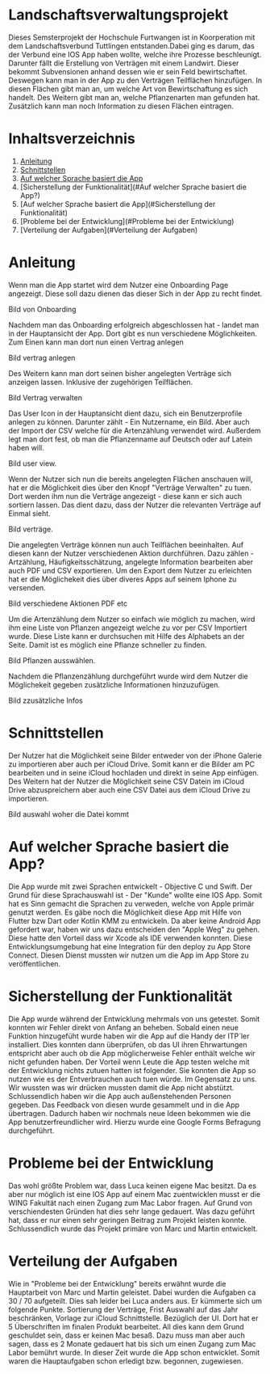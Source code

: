 
# Landschaftsverwaltungsprojekt
Dieses Semsterprojekt der Hochschule Furtwangen ist in Koorperation mit dem Landschaftsverbund Tuttlingen entstanden.Dabei ging es darum, das der Verbund eine IOS App haben wollte, welche ihre Prozesse beschleunigt. Darunter fällt die Erstellung von Verträgen mit einem Landwirt.  Dieser bekommt Subvensionen anhand dessen wie er sein Feld bewirtschaftet. Deswegen kann man in der App zu den Verträgen Teilflächen hinzufügen. In diesen Flächen gibt man an, um welche Art von Bewirtschaftung es sich handelt. Des Weitern gibt man an, welche Pflanzenarten man gefunden hat. Zusätzlich kann man noch Information zu diesen Flächen eintragen. 

# Inhaltsverzeichnis
1. [Anleitung](#Anleitung)
2. [Schnittstellen](#Schnittstellen)
3. [Auf welcher Sprache basiert die App](#Auf\wwelcher\wSprache\wbasiert\wdie\wApp?)
4. [Sicherstellung der Funktionalität](#Auf welcher Sprache basiert die App?)
5. [Auf welcher Sprache basiert die App](#Sicherstellung der Funktionalität)
6. [Probleme bei der Entwicklung](#Probleme bei der Entwicklung)
7. [Verteilung der Aufgaben](#Verteilung der Aufgaben)







# Anleitung
Wenn man die App startet wird dem Nutzer eine Onboarding Page angezeigt. Diese soll dazu dienen das dieser Sich in der App zu recht findet. 

Bild von Onboarding

Nachdem man das Onboarding erfolgreich abgeschlossen hat - landet man in der Hauptansicht der App. Dort gibt es nun verschiedene Möglichkeiten. Zum Einen kann man dort nun einen Vertrag anlegen

Bild vertrag anlegen

Des Weitern kann man dort seinen bisher angelegten Verträge sich anzeigen lassen. Inklusive der zugehörigen Teilflächen. 

Bild Vertrag verwalten

Das User Icon in der Hauptansicht dient dazu, sich ein Benutzerprofile anlegen zu können. Darunter zählt - Ein Nutzername, ein Bild. Aber auch der Import der CSV welche für die Artenzählung verwendet wird. Außerdem legt man dort fest, ob man die Pflanzenname auf Deutsch oder auf Latein haben will. 

Bild user view. 

Wenn der Nutzer sich nun die bereits angelegten Flächen anschauen will, hat er die Möglichkeit dies über den Knopf "Verträge Verwalten" zu tuen. Dort werden ihm nun die Verträge angezeigt - diese kann er sich auch sortiern lassen. Das dient dazu, dass der Nutzer die relevanten Verträge auf Einmal sieht.

Bild verträge. 

Die angelegten Verträge können nun auch Teilflächen beeinhalten. Auf diesen kann der Nutzer verschiedenen Aktion durchführen. Dazu zählen - Artzählung, Häufigkeitsschätzung, angelegte Information bearbeiten aber auch PDF und CSV exportieren. Um den Export dem Nutzer zu erleichten hat er die Möglichekeit dies über diveres Apps auf seinem Iphone zu versenden. 

Bild verschiedene Aktionen PDF etc

Um die Artenzählung dem Nutzer so einfach wie möglich zu machen, wird ihm eine Liste von Pflanzen angezeigt welche zu vor per CSV Importiert wurde. Diese Liste kann er durchsuchen mit Hilfe des Alphabets an der Seite. Damit ist es möglich eine Pflanze schneller zu finden. 

Bild Pflanzen ausswählen. 


Nachdem die Pflanzenzählung durchgeführt wurde wird dem Nutzer die Möglichekeit gegeben zusätzliche Informationen hinzuzufügen. 

Bild zzusätzliche Infos



# Schnittstellen 
Der Nutzer hat die Möglichkeit seine Bilder entweder von der iPhone Galerie zu importieren aber auch per iCloud Drive. 
Somit kann er die Bilder am PC bearbeiten und in seine iCloud hochladen und direkt in seine App einfügen. 
Des Weitern hat der Nutzer die Möglichkeit seine CSV Datein im iCloud Drive abzuspreichern aber auch eine CSV Datei aus dem iCloud Drive zu importieren.


Bild auswahl woher die Datei kommt




# Auf welcher Sprache basiert die App? 
Die App wurde mit zwei Sprachen entwickelt - Objective C und Swift. Der Grund für diese Sprachauswahl ist - Der "Kunde" wollte eine IOS App. Somit hat es Sinn gemacht die Sprachen zu verweden, welche von Apple primär genutzt werden. Es gäbe noch die Möglichkeit diese App mit Hilfe von Flutter bzw Dart oder Kotlin KMM zu entwickeln. Da aber keine Android App gefordert war, haben wir uns dazu entscheiden den "Apple Weg" zu gehen. Diese hatte den Vorteil dass wir Xcode als IDE verwenden konnten. Diese Entwicklungsumgebung hat eine Integration für den deploy zu App Store Connect. Diesen Dienst mussten wir nutzen um die App im App Store zu veröffentlichen. 


# Sicherstellung der Funktionalität
Die App wurde während der Entwicklung mehrmals von uns getestet. Somit konnten wir Fehler direkt von Anfang an beheben. Sobald einen neue Funktion hinzugefüht wurde haben wir die App auf die Handy der ITP´ler installiert. Dies konnten dann überprüfen, ob das UI ihren Ehrwartungen entspricht aber auch ob die App möglicherweise Fehler enthält welche wir nicht gefunden haben. Der Vorteil wenn Leute die App testen welche mit der Entwicklung nichts zutuen hatten ist folgender. Sie konnten die App so nutzen wie es der Entverbrauchen auch tuen würde. Im Gegensatz zu uns. Wir wussten was wir drücken mussten damit die App nicht abstützt. Schlussendlich haben wir die App auch außenstehenden Personen gegeben. Das Feedback von diesen wurde gesammelt und in die App übertragen. Dadurch haben wir nochmals neue Ideen bekommen wie die App benutzerfreundlicher wird. Hierzu wurde eine Google Forms Befragung durchgeführt. 




# Probleme bei der Entwicklung
Das wohl größte Problem war, dass Luca keinen eigene Mac besitzt. Da es aber nur möglich ist eine IOS App auf einem Mac zuentwicklen musst er die WING Fakultät nach einen Zugang zum Mac Labor fragen. Auf Grund von verschiendesten Gründen hat dies sehr lange gedauert. Was dazu geführt hat, dass er nur einen sehr geringen Beitrag zum Projekt leisten konnte. Schlussendlich wurde das Projekt primäre von Marc und Martin entwickelt. 


# Verteilung der Aufgaben 
Wie in "Probleme bei der Entwicklung" bereits erwähnt wurde die Hauptarbeit von Marc und Martin geleistet. Dabei wurden die Aufgaben ca 30 / 70 aufgeteilt. Dies sah leider bei Luca anders aus. Er kümmerte sich um folgende Punkte. Sortierung der Verträge, Frist Auswahl auf das Jahr beschränken, Vorlage zur iCloud Schnittstelle. Bezüglich der UI. Dort hat er 5 Überschriften im finalen Produkt bearbeitet. All dies kann dem Grund geschuldet sein, dass er keinen Mac besaß. Dazu muss man aber auch sagen, dass es 2 Monate gedauert hat bis sich um einen Zugang zum Mac Labor bemührt wurde. In dieser Zeit wurde die App schon entwicklet. Somit waren die Hauptaufgaben schon erledigt bzw. begonnen, zugewiesen. 
















